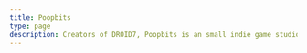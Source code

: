 ```yaml
---
title: Poopbits
type: page
description: Creators of DROID7, Poopbits is an small indie game studio focused on retro pixelart games.
---
```

